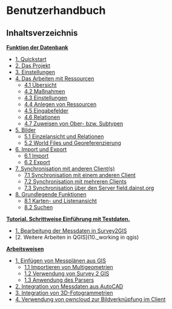 ﻿# Benutzerhandbuch

## Inhaltsverzeichnis
 **[Funktion der Datenbank](#userdokumentation)**
   * [1. Quickstart](01._quickstart)
   * [2. Das Projekt](02._project)
   * [3. Einstellungen](03._settings)
   * [4. Das Arbeiten mit Ressourcen](04._client)
     + [4.1 Übersicht](04._client#41--bersicht)
     + [4.2 Maßnahmen](04._client#42-maßnahmen)
     + [4.3 Einstellungen](04._client#43-einstellungen)
     + [4.4 Anlegen von Ressourcen](04._client#44-Anlegen-von-Ressourcen)
     + [4.5 Eingabefelder](04._client#45-Eingabefelder)
     + [4.6 Relationen](04._client#46-relationen)
     + [4.7 Zuweisen von Ober- bzw. Subtypen](04._client#47-zuweisen-von-ober--bzw-subtypen)
   * [5. Bilder](05._pictures)
     + [5.1 Einzelansicht und Relationen](05._pictures#51-Einzelansicht-und-Relationen)
     + [5.2 World Files und Georeferenzierung](05._pictures#52-World-Files-und-Georeferenzierung)
   * [6. Import und Export](06._importexport)
     + [6.1 Import](06._importexport#61-import)
     + [6.2 Export](06._importexport#62-export)
   * [7. Synchronisation mit anderen Client(s)](07._sync)
     + [7.1 Synchronisation mit einem anderen Client](07._sync#71-synchronisation-mit-einem-anderen-client)
     + [7.2 Synchronisation mit mehreren Clients](07._sync#72-synchronisation-mit-mehreren-clients)
     + [7.3 Synchronisation über den Server field.dainst.org](07._sync#73-synchronisation--ber-den-server-fielddainstorg)
   * [8. Grundlegende Funktionen](08._basics)
     + [8.1 Karten- und Listenansicht](08._basics#81-karten--und-listenansicht)
     + [8.2 Suchen](08._basics#82-suchen)

**[Tutorial. Schrittweise Einführung mit Testdaten.](#Tutorial)**
   * [1. Bearbeitung der Messdaten in Survey2GIS](09._s2gis)
   * [2. Weitere Arbeiten in QGIS](10._working in qgis)
     
**[Arbeitsweisen](#Workflow)**
   * [1. Einfügen von Messplänen aus GIS](14._gis)
     + [1.1 Importieren von Multigeometrien](14._gis#141-importieren-von-multigeometrien)
     + [1.2 Verwendung von Survey 2 GIS](14._gis#142-verwendung-von-survey-2-gis)
     + [1.3 Anwendung des Parsers](14._gis#142-anwendung-des-parsers)
   * [2. Integration von Messdaten aus AutoCAD](15._cad)
   * [3. Integration von 3D-Fotogrammetrien](16._3d)
   * [4. Verwendung von owncloud zur Bildverknüpfung im Client](17._owncloud)
